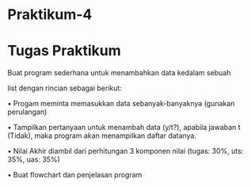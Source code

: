 # Praktikum-4

# Tugas Praktikum 
Buat program sederhana untuk menambahkan data kedalam sebuah

list dengan rincian sebagai berikut:

   • Progam meminta memasukkan data sebanyak-banyaknya (gunakan perulangan)

   • Tampilkan pertanyaan untuk menambah data (y/t?), apabila jawaban t (Tidak), maka program akan menampilkan daftar datanya.

   • Nilai Akhir diambil dari perhitungan 3 komponen nilai (tugas: 30%,
uts: 35%, uas: 35%)

   • Buat flowchart dan penjelasan program 
